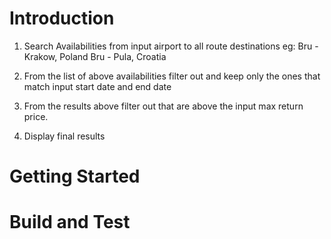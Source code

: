 # Introduction 
1. Search Availabilities from input airport to all route destinations
	eg: Bru - Krakow, Poland
	      Bru - Pula, Croatia

2. From the list of above availabilities filter out and keep only the ones that match input start date and end date

3. From the results above filter out that are above the input max return price.

4. Display final results

# Getting Started


# Build and Test
